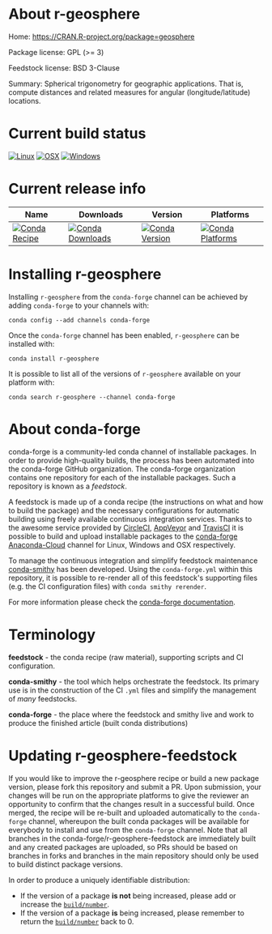 About r-geosphere
=================

Home: https://CRAN.R-project.org/package=geosphere

Package license: GPL (>= 3)

Feedstock license: BSD 3-Clause

Summary: Spherical trigonometry for geographic applications. That is, compute distances and related measures for angular (longitude/latitude) locations. 



Current build status
====================

[![Linux](https://img.shields.io/circleci/project/github/conda-forge/r-geosphere-feedstock/master.svg?label=Linux)](https://circleci.com/gh/conda-forge/r-geosphere-feedstock)
[![OSX](https://img.shields.io/travis/conda-forge/r-geosphere-feedstock/master.svg?label=macOS)](https://travis-ci.org/conda-forge/r-geosphere-feedstock)
[![Windows](https://img.shields.io/appveyor/ci/conda-forge/r-geosphere-feedstock/master.svg?label=Windows)](https://ci.appveyor.com/project/conda-forge/r-geosphere-feedstock/branch/master)

Current release info
====================

| Name | Downloads | Version | Platforms |
| --- | --- | --- | --- |
| [![Conda Recipe](https://img.shields.io/badge/recipe-r--geosphere-green.svg)](https://anaconda.org/conda-forge/r-geosphere) | [![Conda Downloads](https://img.shields.io/conda/dn/conda-forge/r-geosphere.svg)](https://anaconda.org/conda-forge/r-geosphere) | [![Conda Version](https://img.shields.io/conda/vn/conda-forge/r-geosphere.svg)](https://anaconda.org/conda-forge/r-geosphere) | [![Conda Platforms](https://img.shields.io/conda/pn/conda-forge/r-geosphere.svg)](https://anaconda.org/conda-forge/r-geosphere) |

Installing r-geosphere
======================

Installing `r-geosphere` from the `conda-forge` channel can be achieved by adding `conda-forge` to your channels with:

```
conda config --add channels conda-forge
```

Once the `conda-forge` channel has been enabled, `r-geosphere` can be installed with:

```
conda install r-geosphere
```

It is possible to list all of the versions of `r-geosphere` available on your platform with:

```
conda search r-geosphere --channel conda-forge
```


About conda-forge
=================

conda-forge is a community-led conda channel of installable packages.
In order to provide high-quality builds, the process has been automated into the
conda-forge GitHub organization. The conda-forge organization contains one repository
for each of the installable packages. Such a repository is known as a *feedstock*.

A feedstock is made up of a conda recipe (the instructions on what and how to build
the package) and the necessary configurations for automatic building using freely
available continuous integration services. Thanks to the awesome service provided by
[CircleCI](https://circleci.com/), [AppVeyor](http://www.appveyor.com/)
and [TravisCI](https://travis-ci.org/) it is possible to build and upload installable
packages to the [conda-forge](https://anaconda.org/conda-forge)
[Anaconda-Cloud](http://docs.anaconda.org/) channel for Linux, Windows and OSX respectively.

To manage the continuous integration and simplify feedstock maintenance
[conda-smithy](http://github.com/conda-forge/conda-smithy) has been developed.
Using the ``conda-forge.yml`` within this repository, it is possible to re-render all of
this feedstock's supporting files (e.g. the CI configuration files) with ``conda smithy rerender``.

For more information please check the [conda-forge documentation](https://conda-forge.org/docs/).

Terminology
===========

**feedstock** - the conda recipe (raw material), supporting scripts and CI configuration.

**conda-smithy** - the tool which helps orchestrate the feedstock.
                   Its primary use is in the construction of the CI ``.yml`` files
                   and simplify the management of *many* feedstocks.

**conda-forge** - the place where the feedstock and smithy live and work to
                  produce the finished article (built conda distributions)


Updating r-geosphere-feedstock
==============================

If you would like to improve the r-geosphere recipe or build a new
package version, please fork this repository and submit a PR. Upon submission,
your changes will be run on the appropriate platforms to give the reviewer an
opportunity to confirm that the changes result in a successful build. Once
merged, the recipe will be re-built and uploaded automatically to the
`conda-forge` channel, whereupon the built conda packages will be available for
everybody to install and use from the `conda-forge` channel.
Note that all branches in the conda-forge/r-geosphere-feedstock are
immediately built and any created packages are uploaded, so PRs should be based
on branches in forks and branches in the main repository should only be used to
build distinct package versions.

In order to produce a uniquely identifiable distribution:
 * If the version of a package **is not** being increased, please add or increase
   the [``build/number``](http://conda.pydata.org/docs/building/meta-yaml.html#build-number-and-string).
 * If the version of a package **is** being increased, please remember to return
   the [``build/number``](http://conda.pydata.org/docs/building/meta-yaml.html#build-number-and-string)
   back to 0.